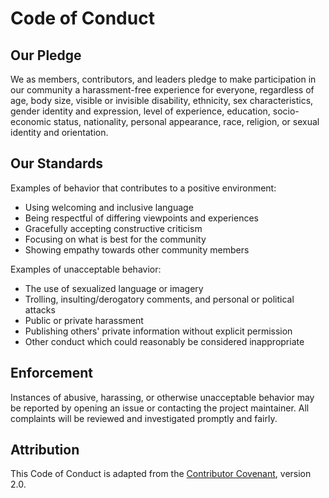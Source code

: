 # Code of Conduct

## Our Pledge

We as members, contributors, and leaders pledge to make participation in our community a harassment-free experience for everyone, regardless of age, body size, visible or invisible disability, ethnicity, sex characteristics, gender identity and expression, level of experience, education, socio-economic status, nationality, personal appearance, race, religion, or sexual identity and orientation.

## Our Standards

Examples of behavior that contributes to a positive environment:

* Using welcoming and inclusive language
* Being respectful of differing viewpoints and experiences
* Gracefully accepting constructive criticism
* Focusing on what is best for the community
* Showing empathy towards other community members

Examples of unacceptable behavior:

* The use of sexualized language or imagery
* Trolling, insulting/derogatory comments, and personal or political attacks
* Public or private harassment
* Publishing others' private information without explicit permission
* Other conduct which could reasonably be considered inappropriate

## Enforcement

Instances of abusive, harassing, or otherwise unacceptable behavior may be reported by opening an issue or contacting the project maintainer. All complaints will be reviewed and investigated promptly and fairly.

## Attribution

This Code of Conduct is adapted from the [Contributor Covenant](https://www.contributor-covenant.org/), version 2.0.
